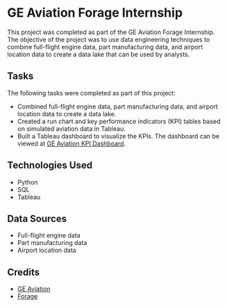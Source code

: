 
# GE Aviation Forage Internship

This project was completed as part of the GE Aviation Forage Internship. The objective of the project was to use data engineering techniques to combine full-flight engine data, part manufacturing data, and airport location data to create a data lake that can be used by analysts.


## Tasks

The following tasks were completed as part of this project:

- Combined full-flight engine data, part manufacturing data, and airport location data to create a data lake.
- Created a run chart and key performance indicators (KPI) tables based on simulated aviation data in Tableau.
- Built a Tableau dashboard to visualize the KPIs. The dashboard can be viewed at [GE Aviation KPI Dashboard](https://public.tableau.com/views/GEAviationKPIDashboard/GEAviationKPIDashboard?:language=en-US&publish=yes&:display_count=n&:origin=viz_share_link).

## Technologies Used

- Python
- SQL
- Tableau

## Data Sources

- Full-flight engine data
- Part manufacturing data
- Airport location data


## Credits

- [GE Aviation](https://www.geaerospace.com/)
- [Forage](https://www.theforage.com/)
